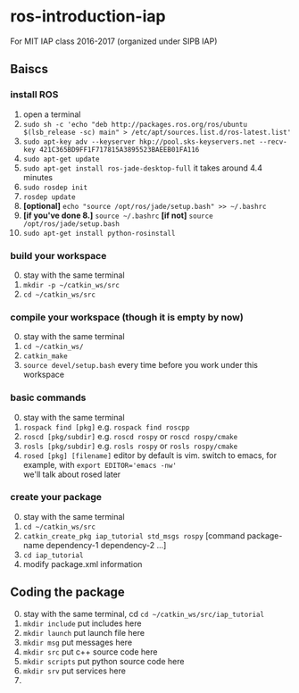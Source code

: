 # ros-introduction-iap
For MIT IAP class 2016-2017 (organized under SIPB IAP)

## Baiscs
### install ROS
1. open a terminal
2. `sudo sh -c 'echo "deb http://packages.ros.org/ros/ubuntu $(lsb_release -sc) main" > /etc/apt/sources.list.d/ros-latest.list'`
3. `sudo apt-key adv --keyserver hkp://pool.sks-keyservers.net --recv-key 421C365BD9FF1F717815A3895523BAEEB01FA116`
4. `sudo apt-get update`
5. `sudo apt-get install ros-jade-desktop-full` it takes around 4.4 minutes
6. `sudo rosdep init`
7. `rosdep update`
8. **[optional]** `echo "source /opt/ros/jade/setup.bash" >> ~/.bashrc`
9. **[if you've done 8.]** `source ~/.bashrc` **[if not]** `source /opt/ros/jade/setup.bash`
10. `sudo apt-get install python-rosinstall`

### build your workspace
0. stay with the same terminal
1. `mkdir -p ~/catkin_ws/src`
2. `cd ~/catkin_ws/src`

### compile your workspace (though it is empty by now)
0. stay with the same terminal
1. `cd ~/catkin_ws/`
2. `catkin_make`
3. `source devel/setup.bash` every time before you work under this workspace

### basic commands
0. stay with the same terminal
1. `rospack find [pkg]` e.g. `rospack find roscpp`
2. `roscd [pkg/subdir]` e.g. `roscd rospy` or `roscd rospy/cmake`
3. `rosls [pkg/subdir]` e.g. `rosls rospy` or `rosls rospy/cmake`
4. `rosed [pkg] [filename]` editor by default is vim. switch to emacs, for example, with `export EDITOR='emacs -nw'`   
we'll talk about rosed later

### create your package
0. stay with the same terminal
1. `cd ~/catkin_ws/src`
2. `catkin_create_pkg iap_tutorial std_msgs rospy` [command package-name dependency-1 dependency-2 ...]
3. `cd iap_tutorial`
4. modify package.xml information

## Coding the package
0. stay with the same terminal, cd `cd ~/catkin_ws/src/iap_tutorial`
1. `mkdir include` put includes here
2. `mkdir launch` put launch file here
3. `mkdir msg` put messages here
4. `mkdir src` put c++ source code here
5. `mkdir scripts` put python source code here
6. `mkdir srv` put services here
7. 
